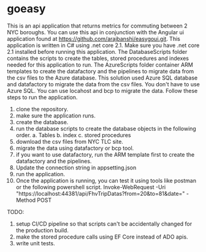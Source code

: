 # goeasy
This is an api application that returns metrics for commuting between 2 NYC boroughs. You can use this api in conjunction with the Angular ui application found at https://github.com/arajbanshi/easygoui.git. This application is written in C# using .net core 2.1. Make sure you have .net core 2.1 installed before running this application. The DatabaseScripts folder contains the scripts to create the tables, stored procedures and indexes needed for this application to run. The AzureScripts folder container ARM templates to create the datafactory and the pipelines to migrate data from the csv files to the Azure database. This solution used Azure SQL database and datafactory to migrate the data from the csv files. You don't have to use Azure SQL. You can use locahost and bcp to migrate the data. Follow these steps to run the application.

1. clone the repository.
2. make sure the application runs.
3. create the database.
4. run the database scripts to create the database objects in the following order.
    a. Tables
    b. index
    c. stored procedures
5. download the csv files from NYC TLC site.
6. migrate the data using datafactory or bcp tool.
7. if you want to use datafactory, run the ARM template first to create the datafactory and the pipelines.
8. Update the connection string in appsetting.json
9. run the application.
10. Once the application is running, you can test it using tools like postman or the following powershell script.
    Invoke-WebRequest -Uri "https://localhost:44381/api/FhvTripDatas?from=20&to=81&date=" -Method POST
 
TODO:
1. setup CI/CD pipeline so that scripts can't be accidentally changed for the production build.
2. make the stored procedure calls using EF Core instead of ADO apis.
3. write unit tests.
